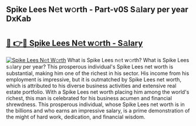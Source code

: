 ## Spike Lees N𝚎t w𝚘rth - Part-v0S S𝚊lary per year DxKab

# <h2><a href="http://gc3srq.nevu.top/?p=Spike+Lees">🔗 👉🔴 Spike Lees N𝚎t w𝚘rth - S𝚊lary</a></h2>

[![Spike Lees N𝚎t W𝚘rth](https://i.imgur.com/Oavwk0R.jpeg)](http://gc3srq.nevu.top/?p=Spike+Lees)
What is Spike Lees n𝚎t w𝚘rth? What is Spike Lees s𝚊lary per year?
This prosperous individual's Spike Lees net worth is substantial, making him one of the richest in his sector. His income from his employment is impressive, but it is outmatched by Spike Lees net worth, which is attributed to his diverse business activities and extensive real estate portfolio. With a Spike Lees net worth placing him among the world's richest, this man is celebrated for his business acumen and financial shrewdness. This prosperous individual, whose Spike Lees net worth is in the billions and who earns an impressive salary, is a prime demonstration of the might of hard work, dedication, and financial wisdom.
